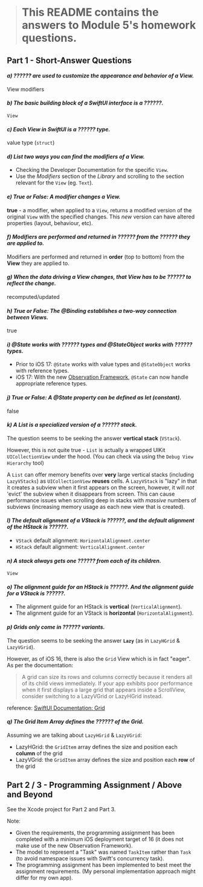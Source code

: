 > # This README contains the answers to Module 5's homework questions.

## Part 1 - Short-Answer Questions

#### _a) ?????? are used to customize the appearance and behavior of a View._

View modifiers

#### _b) The basic building block of a SwiftUI interface is a ??????._

`View`

#### _c) Each View in SwiftUI is a ?????? type._

value type (`struct`)

#### _d) List two ways you can find the modifiers of a View._
- Checking the Developer Documentation for the specific `View`.
- Use the *Modifiers* section of the *Library* and scrolling to the section relevant for the `View` (eg. `Text`).

#### _e) True or False: A modifier changes a View._

**true** - a modifier, when applied to a `View`, returns a modified version of the original `View` with the specified changes. This *new* version can have altered properties (layout, behaviour, etc).

#### _f) Modifiers are performed and returned in ?????? from the ?????? they are applied to._

Modifiers are performed and returned in **order** (top to bottom) from the **View** they are applied to.

#### _g) When the data driving a View changes, that View has to be ?????? to reflect the change._

recomputed/updated

#### _h) True or False: The @Binding establishes a two-way connection between Views._

true

#### _i) @State works with ?????? types and @StateObject works with ?????? types._

- Prior to iOS 17: `@State` works with value types and `@StateObject` works with reference types.
- iOS 17: With the new [Observation Framework](https://developer.apple.com/documentation/observation), `@State` can now handle appropriate reference types.

#### _j) True or False: A @State property can be defined as let (constant)._

false

#### _k) A List is a specialized version of a ?????? stack._

The question seems to be seeking the answer **vertical stack** (`VStack`).

However, this is not quite true - `List` is actually a wrapped UIKit `UICollectionView` under the hood.  (You can check via using the `Debug View Hierarchy` tool)

A `List` can offer memory benefits over **very** large vertical stacks (including `LazyVStacks`) as `UICollectionView` **reuses** cells.  A `LazyVStack` is "lazy" in that it creates a subview when it first appears on the screen, however, it will *not* 'evict' the subview when it disappears from screen.  This can cause performance issues when scrolling deep in stacks with *massive* numbers of subviews (increasing memory usage as each new view that is created).

#### _l) The default alignment of a VStack is ??????, and the default alignment of the HStack is ??????._

- `VStack` default alignment: `HorizontalAlignment.center`
- `HStack` default alignment: `VerticalAlignment.center`

#### _n) A stack always gets one ?????? from each of its children._

`View`

#### _o) The alignment guide for an HStack is ??????. And the alignment guide for a VStack is ??????._

- The alignment guide for an HStack is **vertical** (`VerticalAlignment`).
- The alignment guide for an VStack is **horizontal** (`HorizontalAlignment`).

#### _p) Grids only come in ?????? variants._

The question seems to be seeking the answer **`Lazy`** (as in `LazyHGrid` & `LazyVGrid`).

However, as of iOS 16, there is also the `Grid` View which is in fact "eager".  As per the documentation: 

> A grid can size its rows and columns correctly because it renders all of its child views immediately. If your app exhibits poor performance when it first displays a large grid that appears inside a ScrollView, consider switching to a LazyVGrid or LazyHGrid instead.

reference: [SwiftUI Documentation: Grid](https://developer.apple.com/documentation/swiftui/grid#Performance-considerations)


#### _q) The Grid Item Array defines the ?????? of the Grid._

Assuming we are talking about `LazyHGrid` & `LazyVGrid`:
- LazyHGrid: the `GridItem` array defines the size and position each **column** of the grid
- LazyVGrid: the `GridItem` array defines the size and position each **row** of the grid

## Part 2 / 3 - Programming Assignment / Above and Beyond

See the Xcode project for Part 2 and Part 3.

Note:
- Given the requirements, the programming assignment has been completed with a minimum iOS deployment target of 16 (it does not make use of the new Observation Framework).
- The model to represent a "Task" was named `TaskItem` rather than `Task` (to avoid namespace issues with Swift's concurrency task).
- The programming assignment has been implemented to best meet the assignment requirements. (My personal implementation approach might differ for my own app).
